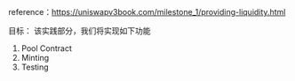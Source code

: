 reference：https://uniswapv3book.com/milestone_1/providing-liquidity.html


目标：
该实践部分，我们将实现如下功能
1. Pool Contract 
2. Minting 
3. Testing 
